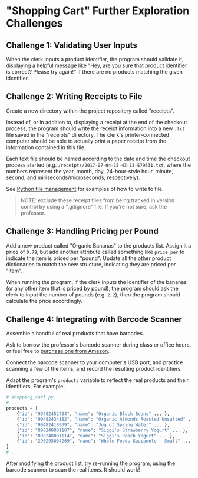 # "Shopping Cart" Further Exploration Challenges

## Challenge 1: Validating User Inputs

When the clerk inputs a product identifier, the program should validate it, displaying a helpful message like "Hey, are you sure that product identifier is correct? Please try again!" if there are no products matching the given identifier.

## Challenge 2: Writing Receipts to File

Create a new directory within the project repository called "receipts".

Instead of, or in addition to, displaying a receipt at the end of the checkout process, the program should write the receipt information into a new `.txt` file saved in the "receipts" directory. The clerk's printer-connected computer should be able to actually print a paper receipt from the information contained in this file.

Each text file should be named according to the date and time the checkout process started (e.g. `/receipts/2017-07-04-15-43-13-579531.txt`, where the numbers represent the year, month, day, 24-hour-style hour, minute, second, and milliseconds/microseconds, respectively).

See [Python file management](/notes/python/file-management.md) for examples of how to write to file.

> NOTE: exclude these receipt files from being tracked in version control by using a ".gitignore" file. If you're not sure, ask the professor.

## Challenge 3: Handling Pricing per Pound

Add a new product called "Organic Bananas" to the products list. Assign it a price of `0.79`, but add another attribute called something like `price_per` to indicate the item is priced per "pound". Update all the other product dictionaries to match the new structure, indicating they are priced per "item".

When running the program, if the clerk inputs the identifier of the bananas (or any other item that is priced by pound), the program should ask the clerk to input the number of pounds (e.g. `2.2`), then the program should calculate the price accordingly.

## Challenge 4: Integrating with Barcode Scanner

Assemble a handful of real products that have barcodes.

Ask to borrow the professor's barcode scanner during class or office hours, or feel free to [purchase one from Amazon](https://www.amazon.com/gp/product/B003OUQ174/ref=ppx_yo_dt_b_asin_title_o03__o00_s00?ie=UTF8&psc=1).

Connect the barcode scanner to your computer's USB port, and practice scanning a few of the items, and record the resulting product identifiers.

Adapt the program's `products` variable to reflect the real products and their identifiers. For example:

```py
# shopping_cart.py
# ...
products = [
    {"id": "99482452704", "name": "Organic Black Beans" ... },
    {"id": "99482434182", "name": "Organic Almonds Roasted Unsalted" ...},
    {"id": "99482418939", "name": "Jug of Spring Water" ... },
    {"id": "898248001107", "name": "Siggi's Strawberry Yogurt" ... },
    {"id": "898248001114", "name": "Siggi's Peach Yogurt" ... },
    {"id": "290295004269", "name": "Whole Foods Guacamole - Small" ...},
]
# ...
```

After modifying the product list, try re-running the program, using the barcode scanner to scan the real items. It should work!
